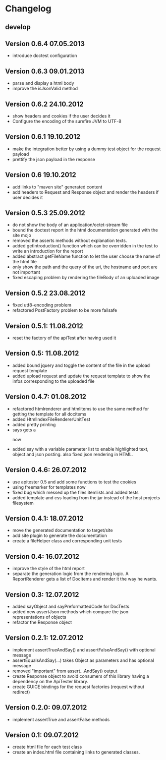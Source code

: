 # Changelog

develop
-------

Version 0.6.4 07.05.2013
------------------------
- introduce doctest configuration 

Version 0.6.3 09.01.2013
------------------------
- parse and display a html body
- improve the isJsonValid method

Version 0.6.2 24.10.2012
------------------------
- show headers and cookies if the user decides it
- Configure the encoding of the surefire JVM to UTF-8

Version 0.6.1 19.10.2012
------------------------
- make the integration better by using a dummy test object for the request payload
- prettify the json payload in the response

Version 0.6 19.10.2012
------------------------
- add links to "maven site" generated content
- add headers to Request and Response object and render the headers if user decides it

Version 0.5.3 25.09.2012
------------------------
- do not show the body of an application/octet-stream file
- bound the doctest report in the html documentation generated with the site mojo 
- removed the asserts methods without explanation texts.
- added getIntroduction() function which can be overridden in the test to write an introduction for the report
- added abstract getFileName function to let the user choose the name of the html file
- only show the path and the query of the uri, the hostname and port are not important
- fixed escaping problem by rendering the fileBody of an uploaded image

Version 0.5.2 23.08.2012
------------------------
- fixed utf8-encoding problem
- refactored PostFactory problem to be more failsafe

Version 0.5.1: 11.08.2012
-------------------------
- reset the factory of the apiTest after having used it

Version 0.5: 11.08.2012
-------------------------
- added bound jquery and toggle the content of the file in the upload request template
- added upload request and update the request template to show the infos corresponding to the uploaded file

Version 0.4.7: 01.08.2012
-------------------------
- refactored htmlrenderer and htmlitems to use the same method for getting the template for all docitems
- added HtmlIndexFileRendererUnitTest
- added pretty printing
- says gets a <p> now
- added say with a variable parameter list to enable highlighted text, object and json posting. also fixed json rendering in HTML.

Version 0.4.6: 26.07.2012
-------------------------
- use apitester 0.5 and add some functions to test the cookies
- using freemarker for templates now
- fixed bug which messed up the files itemlists and added tests
- added template and css loading from the jar instead of the host projects filesystem

Version 0.4.1: 18.07.2012
-------------------------
- move the generated documentation to target/site
- add site plugin to generate the documentation
- create a fileHelper class and corresponding unit tests

Version 0.4: 16.07.2012
-------------------------
- improve the style of the html report
- separate the generation logic from the rendering logic. A ReportRenderer gets a list of DocItems and render it the way he wants.

Version 0.3: 12.07.2012
-------------------------
- added sayObject and sayPreformattedCode for DocTests
- added new assertJson methods which compare the json representations of objects
- refactor the Response object

Version 0.2.1: 12.07.2012
-------------------------
- implement assertTrueAndSay() and assertFalseAndSay() with optional message
- assertEqualsAndSay(...) takes Object as parameters and has optional message
- removed "important" from assert...AndSay() output
- create Response object to avoid consumers of this library having a dependency on the ApiTester library.
- create GUICE bindings for the request factories (request without redirect)

Version 0.2.0: 09.07.2012
-------------------------
 - implement assertTrue and assertFalse methods

Version 0.1: 09.07.2012
-----------------------
 - create html file for each test class
 - create an index.html file containing links to generated classes.
